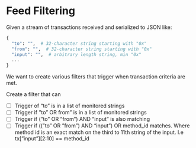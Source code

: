 # Feed Filtering

Given a stream of transactions received and serialized to JSON like:

```python
{
  "to": "",  # 32-character string starting with "0x"
  "from": "",  # 32-character string starting with "0x"
  "input": "",  # arbitrary length string, min "0x"
  ...
}
```

We want to create various filters that trigger when transaction criteria are met.

Create a filter that can

- [ ]  Trigger of “to” is in a list of monitored strings
- [ ]  Trigger if ”to” OR  from” is in a list of monitored strings
- [ ]  Trigger if (”to” OR “from”) AND “input” is also matching
- [ ]  Trigger if ((”to” OR ”from”) AND “input”) OR method_id matches. Where method id is an exact match on the third to 11th string of the input. I.e tx[”input”][2:10] == method_id
